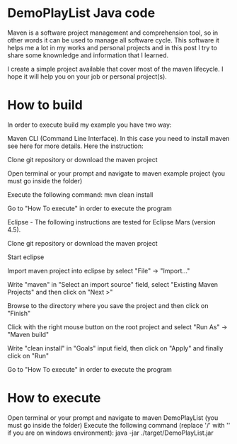 # DemoPlayList Java code
Maven is a software project management and comprehension tool, so in other words it can be used to manage all software cycle. This software it helps me a lot in my works and personal projects and in this post I try to share some knownledge and information that I learned.

I create a simple project available that cover most of the maven lifecycle. I hope it will help you on your job or personal project(s).

# How to build
In order to execute build my example you have two way:

Maven CLI (Command Line Interface). In this case you need to install maven see here for more details. Here the instruction:

Clone git repository or download the maven project

Open terminal or your prompt and navigate to maven example project (you must go inside the folder)

Execute the following command: mvn clean install

Go to "How To execute" in order to execute the program

Eclipse - The following instructions are tested for Eclipse Mars (version 4.5).

Clone git repository or download the maven project

Start eclipse

Import maven project into eclipse by select "File" → "Import..."

Write "maven" in "Select an import source" field, select "Existing Maven Projects" and then click on "Next >"

Browse to the directory where you save the project and then click on "Finish"

Click with the right mouse button on the root project and select "Run As" → "Maven build"

Write "clean install" in "Goals" input field, then click on "Apply" and finally click on "Run"

Go to "How To execute" in order to execute the program

# How to execute
Open terminal or your prompt and navigate to maven DemoPlayList (you must go inside the folder)
Execute the following command (replace '/' with '' if you are on windows environment): java -jar ./target/DemoPlayList.jar
